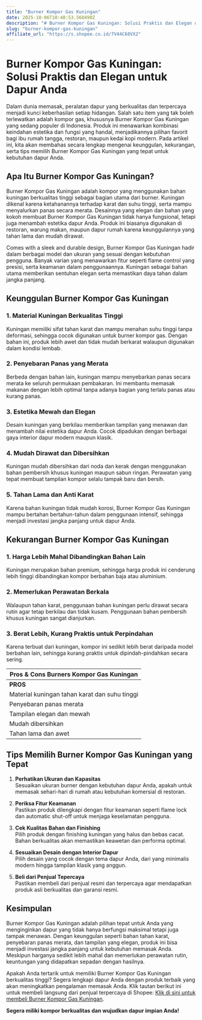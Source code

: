 ```yaml
---
title: "Burner Kompor Gas Kuningan"
date: 2025-10-06T10:48:53.560490Z
description: "# Burner Kompor Gas Kuningan: Solusi Praktis dan Elegan untuk Dapur Anda..."
slug: "burner-kompor-gas-kuningan"
affiliate_url: "https://s.shopee.co.id/7V44C68VX2"
---
```

# Burner Kompor Gas Kuningan: Solusi Praktis dan Elegan untuk Dapur Anda

Dalam dunia memasak, peralatan dapur yang berkualitas dan terpercaya menjadi kunci keberhasilan setiap hidangan. Salah satu item yang tak boleh terlewatkan adalah kompor gas, khususnya Burner Kompor Gas Kuningan yang sedang populer di Indonesia. Produk ini menawarkan kombinasi keindahan estetika dan fungsi yang handal, menjadikannya pilihan favorit bagi ibu rumah tangga, restoran, maupun kedai kopi modern. Pada artikel ini, kita akan membahas secara lengkap mengenai keunggulan, kekurangan, serta tips memilih Burner Kompor Gas Kuningan yang tepat untuk kebutuhan dapur Anda.

## Apa Itu Burner Kompor Gas Kuningan?

Burner Kompor Gas Kuningan adalah kompor yang menggunakan bahan kuningan berkualitas tinggi sebagai bagian utama dari burner. Kuningan dikenal karena ketahanannya terhadap karat dan suhu tinggi, serta mampu menyalurkan panas secara merata. Desainnya yang elegan dan bahan yang kokoh membuat Burner Kompor Gas Kuningan tidak hanya fungsional, tetapi juga menambah estetika dapur Anda. Produk ini biasanya digunakan di restoran, warung makan, maupun dapur rumah karena keunggulannya yang tahan lama dan mudah dirawat.

Comes with a sleek and durable design, Burner Kompor Gas Kuningan hadir dalam berbagai model dan ukuran yang sesuai dengan kebutuhan pengguna. Banyak varian yang menawarkan fitur seperti flame control yang presisi, serta keamanan dalam penggunaannya. Kuningan sebagai bahan utama memberikan sentuhan elegan serta memastikan daya tahan dalam jangka panjang.

## Keunggulan Burner Kompor Gas Kuningan

### 1. Material Kuningan Berkualitas Tinggi
Kuningan memiliki sifat tahan karat dan mampu menahan suhu tinggi tanpa deformasi, sehingga cocok digunakan untuk burner kompor gas. Dengan bahan ini, produk lebih awet dan tidak mudah berkarat walaupun digunakan dalam kondisi lembab.

### 2. Penyebaran Panas yang Merata
Berbeda dengan bahan lain, kuningan mampu menyebarkan panas secara merata ke seluruh permukaan pembakaran. Ini membantu memasak makanan dengan lebih optimal tanpa adanya bagian yang terlalu panas atau kurang panas.

### 3. Estetika Mewah dan Elegan
Desain kuningan yang berkilau memberikan tampilan yang menawan dan menambah nilai estetika dapur Anda. Cocok dipadukan dengan berbagai gaya interior dapur modern maupun klasik.

### 4. Mudah Dirawat dan Dibersihkan
Kuningan mudah dibersihkan dari noda dan kerak dengan menggunakan bahan pembersih khusus kuningan maupun sabun ringan. Perawatan yang tepat membuat tampilan kompor selalu tampak baru dan bersih.

### 5. Tahan Lama dan Anti Karat
Karena bahan kuningan tidak mudah korosi, Burner Kompor Gas Kuningan mampu bertahan bertahun-tahun dalam penggunaan intensif, sehingga menjadi investasi jangka panjang untuk dapur Anda.

## Kekurangan Burner Kompor Gas Kuningan

### 1. Harga Lebih Mahal Dibandingkan Bahan Lain
Kuningan merupakan bahan premium, sehingga harga produk ini cenderung lebih tinggi dibandingkan kompor berbahan baja atau aluminium.

### 2. Memerlukan Perawatan Berkala
Walaupun tahan karat, penggunaan bahan kuningan perlu dirawat secara rutin agar tetap berkilau dan tidak kusam. Penggunaan bahan pembersih khusus kuningan sangat dianjurkan.

### 3. Berat Lebih, Kurang Praktis untuk Perpindahan
Karena terbuat dari kuningan, kompor ini sedikit lebih berat daripada model berbahan lain, sehingga kurang praktis untuk dipindah-pindahkan secara sering.

| Pros & Cons Burners Kompor Gas Kuningan |
|------------------------------------------|
| **PROS**                               | **CONS**                                 |
| Material kuningan tahan karat dan suhu tinggi | Harga lebih mahal dibanding bahan lain  |
| Penyebaran panas merata               | Memerlukan perawatan rutin                |
| Tampilan elegan dan mewah             | Berat lebih, kurang praktis pindah     |
| Mudah dibersihkan                     |                                         |
| Tahan lama dan awet                   |                                         |

## Tips Memilih Burner Kompor Gas Kuningan yang Tepat

1. **Perhatikan Ukuran dan Kapasitas**  
Sesuaikan ukuran burner dengan kebutuhan dapur Anda, apakah untuk memasak sehari-hari di rumah atau kebutuhan komersial di restoran.

2. **Periksa Fitur Keamanan**  
Pastikan produk dilengkapi dengan fitur keamanan seperti flame lock dan automatic shut-off untuk menjaga keselamatan pengguna.

3. **Cek Kualitas Bahan dan Finishing**  
Pilih produk dengan finishing kuningan yang halus dan bebas cacat. Bahan berkualitas akan memastikan keawetan dan performa optimal.

4. **Sesuaikan Desain dengan Interior Dapur**  
Pilih desain yang cocok dengan tema dapur Anda, dari yang minimalis modern hingga tampilan klasik yang anggun.

5. **Beli dari Penjual Tepercaya**  
Pastikan membeli dari penjual resmi dan terpercaya agar mendapatkan produk asli berkualitas dan garansi resmi.

## Kesimpulan

Burner Kompor Gas Kuningan adalah pilihan tepat untuk Anda yang menginginkan dapur yang tidak hanya berfungsi maksimal tetapi juga tampak menawan. Dengan keunggulan seperti bahan tahan karat, penyebaran panas merata, dan tampilan yang elegan, produk ini bisa menjadi investasi jangka panjang untuk kebutuhan memasak Anda. Meskipun harganya sedikit lebih mahal dan memerlukan perawatan rutin, keuntungan yang didapatkan sepadan dengan hasilnya.

Apakah Anda tertarik untuk memiliki Burner Kompor Gas Kuningan berkualitas tinggi? Segera lengkapi dapur Anda dengan produk terbaik yang akan meningkatkan pengalaman memasak Anda. Klik tautan berikut ini untuk membeli langsung dari penjual terpercaya di Shopee: [Klik di sini untuk membeli Burner Kompor Gas Kuningan](https://s.shopee.co.id/7V44C68VX2).

**Segera miliki kompor berkualitas dan wujudkan dapur impian Anda!**